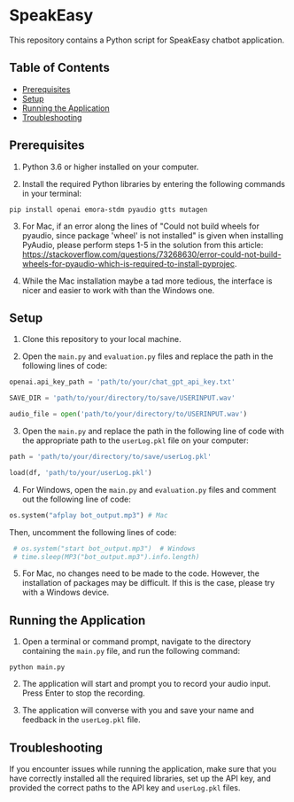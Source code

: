 # SpeakEasy
This repository contains a Python script for SpeakEasy chatbot application. 

## Table of Contents

- [Prerequisites](#prerequisites)
- [Setup](#setup)
- [Running the Application](#running-the-application)
- [Troubleshooting](#troubleshooting)

## Prerequisites

1. Python 3.6 or higher installed on your computer.

2. Install the required Python libraries by entering the following commands in your terminal:

```terminal
pip install openai emora-stdm pyaudio gtts mutagen
```
3. For Mac, if an error along the lines of "Could not build wheels for pyaudio, since package 'wheel' is not installed" is given when installing PyAudio, please perform steps 1-5 in the solution from this article: https://stackoverflow.com/questions/73268630/error-could-not-build-wheels-for-pyaudio-which-is-required-to-install-pyprojec.

4. While the Mac installation maybe a tad more tedious, the interface is nicer and easier to work with than the Windows one.

## Setup

1. Clone this repository to your local machine.

2. Open the `main.py` and `evaluation.py` files and replace the path in the following lines of code:

```python
openai.api_key_path = 'path/to/your/chat_gpt_api_key.txt'
```

```python
SAVE_DIR = 'path/to/your/directory/to/save/USERINPUT.wav'
```

```python
audio_file = open('path/to/your/directory/to/USERINPUT.wav')
```

3.  Open the `main.py` and replace the path in the following line of code with the appropriate path to the `userLog.pkl` file on your computer:

```python
path = 'path/to/your/directory/to/save/userLog.pkl'
```

```python
load(df, 'path/to/your/userLog.pkl')
```

4. For Windows, open the `main.py` and `evaluation.py` files and comment out the following line of code:

```python
os.system("afplay bot_output.mp3") # Mac
```

Then, uncomment the following lines of code:

```python
 # os.system("start bot_output.mp3")  # Windows
 # time.sleep(MP3("bot_output.mp3").info.length)
```

5. For Mac, no changes need to be made to the code. However, the installation of packages may be difficult. If this is the case, please try with a Windows device. 

## Running the Application

1. Open a terminal or command prompt, navigate to the directory containing the `main.py` file, and run the following command:

```
python main.py
```

2. The application will start and prompt you to record your audio input. Press Enter to stop the recording.

3. The application will converse with you and save your name and feedback in the `userLog.pkl` file.

## Troubleshooting

If you encounter issues while running the application, make sure that you have correctly installed all the required libraries, set up the API key, and provided the correct paths to the API key and `userLog.pkl` files.
